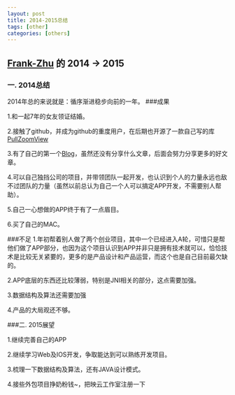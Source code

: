 ```yaml
---
layout: post
title: 2014-2015总结
tags: [other]
categories: [others]
---
```


[Frank-Zhu](https://github.com/Frank-Zhu) 的 2014 -> 2015
-----
### 一. 2014总结
2014年总的来说就是：循序渐进稳步向前的一年。
###成果

1.和一起7年的女友领证结婚。

2.接触了github，并成为github的重度用户，在后期也开源了一款自己写的库[PullZoomView](https://github.com/Frank-Zhu/PullZoomView)

3.有了自己的第一个[Blog](http://frank-zhu.github.io/)，虽然还没有分享什么文章，后面会努力分享更多的好文章。

4.可以自己独挡公司的项目，并带领团队一起开发，也认识到个人的力量永远也敌不过团队的力量（虽然以前总认为自己一个人可以搞定APP开发，不需要别人帮助）。

5.自己一心想做的APP终于有了一点眉目。

6.买了自己的MAC。

###不足
1.年初帮着别人做了两个创业项目，其中一个已经进入A轮，可惜只是帮他们做了APP部分，也因为这个项目认识到APP并非只是拥有技术就可以，恰恰技术是比较无关紧要的，更多的是产品设计和产品运营，而这个也是自己目前最欠缺的。

2.APP底层的东西还比较薄弱，特别是JNI相关的部分，这点需要加强。

3.数据结构及算法还需要加强

4.产品的大局观还不够。

###二. 2015展望

1.继续完善自己的APP

2.继续学习Web及IOS开发，争取能达到可以熟练开发项目。

3.梳理一下数据结构及算法，还有JAVA设计模式。

4.接些外包项目挣奶粉钱~，把映云工作室注册一下